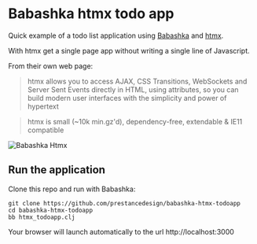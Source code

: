 # Babashka htmx todo app
Quick example of a todo list application using [Babashka](https://github.com/babashka/babashka) and [htmx](https://htmx.org/).

With htmx get a single page app without writing a single line of Javascript.

From their own web page:
> htmx allows you to access AJAX, CSS Transitions, WebSockets and Server Sent Events directly in HTML, using attributes, so you can build modern user interfaces with the simplicity and power of hypertext

> htmx is small (~10k min.gz'd), dependency-free, extendable & IE11 compatible

![Babashka Htmx](https://github.com/PrestanceDesign/babashka-htmx-todoapp/blob/master/cover.png)

## Run the application

Clone this repo and run with Babashka:

    git clone https://github.com/prestancedesign/babashka-htmx-todoapp
    cd babashka-htmx-todoapp
    bb htmx_todoapp.clj

Your browser will launch automatically to the url http://localhost:3000
